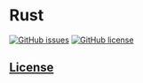 # Rust 
[![GitHub issues](https://img.shields.io/github/issues/dunstontc/vscode-LANGUAGE-syntax.svg)](https://github.com/dunstontc/vscode-LANGUAGE-syntax/issues)
[![GitHub license](https://img.shields.io/badge/license-MIT-blue.svg)](https://github.com/dunstontc/vscode-LANGUAGE-syntax/blob/master/LICENSE) 


## [License](https://github.com/dunstontc/vscode-LANGUAGE-syntax/blob/master/LICENSE)

